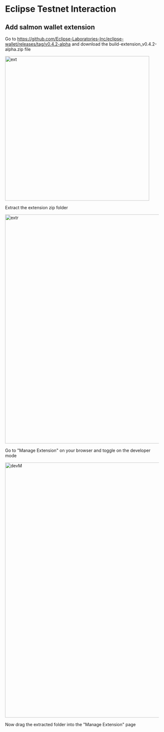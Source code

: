 # Eclipse Testnet Interaction
## Add salmon wallet extension
Go to https://github.com/Eclipse-Laboratories-Inc/eclipse-wallet/releases/tag/v0.4.2-alpha and download the build-extension_v0.4.2-alpha.zip file

<img width="472" alt="ext" src="https://github.com/user-attachments/assets/2564d165-20e9-43e5-ad85-bc84477b3b29">

Extract the extension zip folder

<img width="748" alt="extr" src="https://github.com/user-attachments/assets/8c204606-e031-4791-b08c-44a45e3e4bf4">

Go to "Manage Extension" on your browser and toggle on the developer mode

<img width="833" alt="devM" src="https://github.com/user-attachments/assets/eb1ab28c-bdef-41d1-9981-b40a550255bf">

Now drag the extracted folder into the "Manage Extension" page





